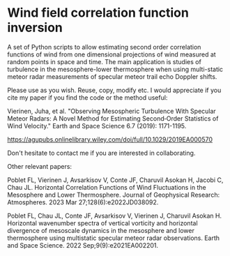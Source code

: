 # Wind field correlation function inversion 

A set of Python scripts to allow estimating second order correlation functions of wind from one dimensional projections of wind measured at random points in space and time. The main application is studies of turbulence in the mesosphere-lower thermosphere when using multi-static meteor radar measurements of specular meteor trail echo Doppler shifts. 

Please use as you wish. Reuse, copy, modify etc. I would appreciate if you cite my paper if you find the code or the method useful:

Vierinen, Juha, et al. "Observing Mesospheric Turbulence With Specular Meteor Radars: A Novel Method for Estimating Second‐Order Statistics of Wind Velocity." Earth and Space Science 6.7 (2019): 1171-1195.

https://agupubs.onlinelibrary.wiley.com/doi/full/10.1029/2019EA000570

Don't hesitate to contact me if you are interested in collaborating.

Other relevant papers:

Poblet FL, Vierinen J, Avsarkisov V, Conte JF, Charuvil Asokan H, Jacobi C, Chau JL. Horizontal Correlation Functions of Wind Fluctuations in the Mesosphere and Lower Thermosphere. Journal of Geophysical Research: Atmospheres. 2023 Mar 27;128(6):e2022JD038092.

Poblet FL, Chau JL, Conte JF, Avsarkisov V, Vierinen J, Charuvil Asokan H. Horizontal wavenumber spectra of vertical vorticity and horizontal divergence of mesoscale dynamics in the mesosphere and lower thermosphere using multistatic specular meteor radar observations. Earth and Space Science. 2022 Sep;9(9):e2021EA002201.
